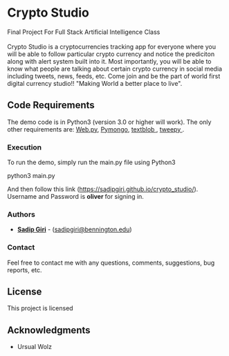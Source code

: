 # Crypto Studio

Final Project For Full Stack Artificial Intelligence Class
<br/>
<br/>
Crypto Studio is a cryptocurrencies tracking app for everyone where you will be able to follow particular crypto currency and notice the prediciton along with alert system built into it. Most importantly, you will be able to know what people are talking about certain crypto currency in social media including tweets, news, feeds, etc. Come join and be the part of world first digital currency studio!! "Making World a better place to live".
## Code Requirements

The demo code is in Python3 (version 3.0 or higher will work). The only other requirements are: <a href="http://webpy.org">Web.py</a>, <a href="https://api.mongodb.com/python/current/">Pymongo</a>, <a href="http://textblob.readthedocs.io/en/dev/"> textblob </a>, <a href="http://www.tweepy.org">tweepy </a>.


### Execution

To run the demo, simply run the main.py file using Python3

python3 main.py

And then follow this link (https://sadipgiri.github.io/crypto_studio/). Username and Password is <strong> oliver </strong> for signing in.

### Authors

* **<a href="https://sadipgiri.github.io">Sadip Giri</a>** - (sadipgiri@bennington.edu)

### Contact

Feel free to contact me with any questions, comments, suggestions, bug reports, etc.

## License

This project is licensed

## Acknowledgments

* Ursual Wolz
